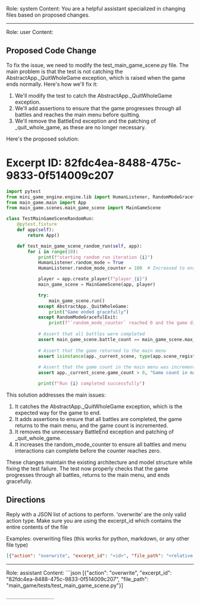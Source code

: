 Role: system
Content: You are a helpful assistant specialized in changing files based on proposed changes.
__________________
Role: user
Content: 
## Proposed Code Change
To fix the issue, we need to modify the test_main_game_scene.py file. The main problem is that the test is not catching the AbstractApp._QuitWholeGame exception, which is raised when the game ends normally. Here's how we'll fix it:

1. We'll modify the test to catch the AbstractApp._QuitWholeGame exception.
2. We'll add assertions to ensure that the game progresses through all battles and reaches the main menu before quitting.
3. We'll remove the BattleEnd exception and the patching of _quit_whole_game, as these are no longer necessary.

Here's the proposed solution:

# Excerpt ID: 82fdc4ea-8488-475c-9833-0f514009c207
```python main_game/tests/test_main_game_scene.py
import pytest
from mini_game_engine.engine.lib import HumanListener, RandomModeGracefulExit, AbstractApp
from main_game.main import App
from main_game.scenes.main_game_scene import MainGameScene

class TestMainGameSceneRandomRun:
    @pytest.fixture
    def app(self):
        return App()

    def test_main_game_scene_random_run(self, app):
        for i in range(10):
            print(f"starting random run iteration {i}")
            HumanListener.random_mode = True
            HumanListener.random_mode_counter = 100  # Increased to ensure all battles and menu interactions complete

            player = app.create_player(f"player_{i}")
            main_game_scene = MainGameScene(app, player)

            try:
                main_game_scene.run()
            except AbstractApp._QuitWholeGame:
                print("Game ended gracefully")
            except RandomModeGracefulExit:
                print(f"`random_mode_counter` reached 0 and the game did not crash. Ending run {i} gracefully")
            
            # Assert that all battles were completed
            assert main_game_scene.battle_count == main_game_scene.max_battles, f"Not all battles were completed. Only {main_game_scene.battle_count} out of {main_game_scene.max_battles} were played."
            
            # Assert that the game returned to the main menu
            assert isinstance(app._current_scene, type(app.scene_registry["MainMenuScene"](app, player))), "Game did not return to the main menu after battles"
            
            # Assert that the game count in the main menu was incremented
            assert app._current_scene.game_count > 0, "Game count in main menu was not incremented"

            print(f"Run {i} completed successfully")
```

This solution addresses the main issues:

1. It catches the AbstractApp._QuitWholeGame exception, which is the expected way for the game to end.
2. It adds assertions to ensure that all battles are completed, the game returns to the main menu, and the game count is incremented.
3. It removes the unnecessary BattleEnd exception and patching of _quit_whole_game.
4. It increases the random_mode_counter to ensure all battles and menu interactions can complete before the counter reaches zero.

These changes maintain the existing architecture and model structure while fixing the test failure. The test now properly checks that the game progresses through all battles, returns to the main menu, and ends gracefully.

## Directions
Reply with a JSON list of actions to perform. 'overwrite' are the only valid action type. 
Make sure you are using the excerpt_id which contains the entire contents of the file

Examples:
overwriting files (this works for python, markdown, or any other file type)
```json output_example1
[{"action": "overwrite", "excerpt_id": "<id>", "file_path": "<relative file path>"}]
```

__________________
Role: assistant
Content: ```json
[{"action": "overwrite", "excerpt_id": "82fdc4ea-8488-475c-9833-0f514009c207", "file_path": "main_game/tests/test_main_game_scene.py"}]
```
__________________
